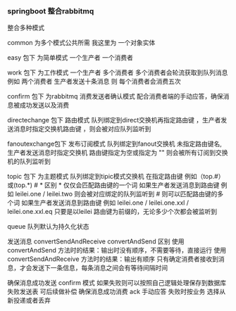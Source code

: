 ### springboot 整合rabbitmq
整合多种模式 

common 为多个模式公共所需 我这里为 一个对象实体


easy 包下 为简单模式 一个生产者 一个消费者

work 包下 为工作模式 一个生产者 多个消费者  多个消费者会轮流获取到队列消息 例如 两个消费者 生产者发送十条消息 则 每个消费者会消费五次

confirm 包下 为rabbitmq 消费发送者确认模式 配合消费者端的手动应答，确保消息被成功发送以及消费

directechange 包下 路由模式  队列绑定到direct交换机再指定路由键 ，生产者发送消息时指定交换机路由键 ，则会被对应队列监听到

fanoutexchange包下 发布订阅模式 队列绑定到fanout交换机 未指定路由键名, 生产者发送消息时指定交换机 路由键指定为空或指定为 "" 则会被所有订阅到交换机的队列监听到

topic 包下 为主题模式  队列绑定到tipic模式交换机 在指定路由键 例如（top.#）或(top.*)
    #  * 区别
    * 仅仅会匹配路由键的一个词 如果生产者发送消息到路由键 例如 leilei.one / leilei.two 则会被对应绑定的队列监听到
    # 则可以匹配路由键的多个词 如果生产者发送消息到路由键 例如 leilei.one / leilei.one.xxl / leilei.one.xxl.eq  只要是以leilei 路由键为前缀的，无论多少个次都会被监听到
    
queue 队列默认为持久化状态
    
发送消息 convertSendAndReceive   convertAndSend 区别
  使用 convertAndSend 方法时的结果：输出时没有顺序，不需要等待，直接运行
  使用 convertSendAndReceive 方法时的结果：输出有顺序 只有确定消费者接收到消息，才会发送下一条信息，每条消息之间会有等待间隔时间
  
确保消息成功发送 confirm 模式 如果失败则可以按照自己逻辑处理保存到数据库失败发送表 可后续做补偿
确保消息成功消费 ack 手动应答  失败时按业务 选择从新投递或者丢弃
  
